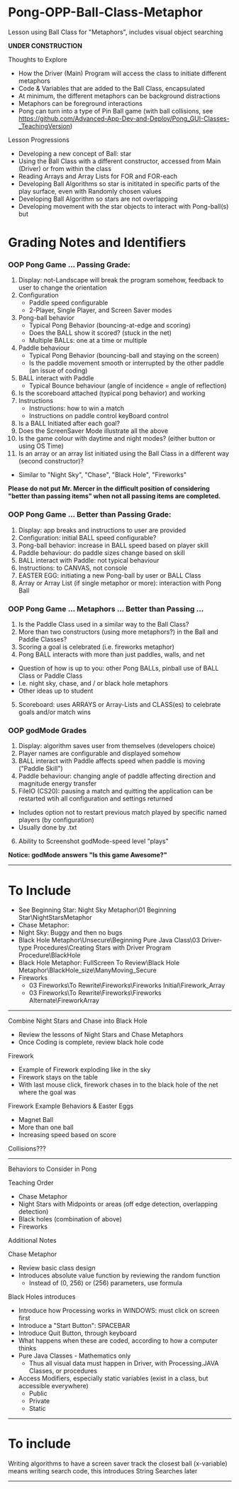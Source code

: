 # Pong-OPP-Ball-Class-Metaphor
Lesson using Ball Class for "Metaphors", includes visual object searching

**UNDER CONSTRUCTION**

Thoughts to Explore
- How the Driver (Main) Program will access the class to initiate different metaphors
- Code & Variables that are added to the Ball Class, encapsulated
- At minimum, the different metaphors can be background distractions
- Metaphors can be foreground interactions
- Pong can turn into a type of Pin Ball game (with ball collisions, see https://github.com/Advanced-App-Dev-and-Deploy/Pong_GUI-Classes-_TeachingVersion)

Lesson Progressions
- Developing a new concept of Ball: star
- Using the Ball Class with a different constructor, accessed from Main (Driver) or from within the class
- Reading Arrays and Array Lists for FOR and FOR-each
- Developing Ball Algorithms so star is inititated in specific parts of the play surface, even with Randomly chosen values
- Developing Ball Algorithm so stars are not overlapping
- Developing movement with the star objects to interact with Pong-ball(s) but

# Grading Notes and Identifiers

### OOP Pong Game ... Passing Grade:
1. Display: not-Landscape will break the program somehow, feedback to user to change the orientation
2. Configuration
   - Paddle speed configurable
   - 2-Player, Single Player, and Screen Saver modes
3. Pong-ball behavior
   - Typical Pong Behavior (bouncing-at-edge and scoring)
   - Does the BALL show it scored? (stuck in the net)
   - Multiple BALLs: one at a time or multiple
4. Paddle behaviour
   - Typical Pong Behavior (bouncing-ball and staying on the screen)
   - Is the paddle movement smooth or interrupted by the other paddle (an issue of coding)
5. BALL interact with Paddle
   - Typical Bounce behaviour (angle of incidence = angle of reflection)
6. Is the scoreboard attached (typical pong behavior) and working
7. Instructions
   - Instructions: how to win a match
   - Instructions on paddle control keyBoard control
8. Is a BALL Initiated after each goal?
9. Does the ScreenSaver Mode illustrate all the above
10. Is the game colour with daytime and night modes? (either button or using OS Time)
11. Is an array or an array list initiated using the Ball Class in a different way (second constructor)?
   - Similar to "Night Sky", "Chase", "Black Hole", "Fireworks"

**Please do not put Mr. Mercer in the difficult position of considering "better than passing items" when not all passing items are completed.**

### OOP Pong Game ... Better than Passing Grade:
1. Display: app breaks and instructions to user are provided
2. Configuration: initial BALL speed configurable?
3. Pong-ball behavior: increase in BALL speed based on player skill
4. Paddle behaviour: do paddle sizes change based on skill
5. BALL interact with Paddle: not typical behaviour
6. Instructions: to CANVAS, not console
7. EASTER EGG: initiating a new Pong-ball by user or BALL Class
8. Array or Array List (if single metaphor or more): interaction with Pong Ball

### OOP Pong Game ... Metaphors ... Better than Passing ...
1. Is the Paddle Class used in a similar way to the Ball Class?
2. More than two constructors (using more metaphors?) in the Ball and Paddle Classes?
3. Scoring a goal is celebrated (i.e. fireworks metaphor)
4. Pong BALL interacts with more than just paddles, walls, and net
  - Question of how is up to you: other Pong BALLs, pinball use of BALL Class or Paddle Class
  - I.e. night sky, chase, and / or black hole metaphors
  - Other ideas up to student
5. Scoreboard: uses ARRAYS or Array-Lists and CLASS(es) to celebrate goals and/or match wins

### OOP godMode Grades
1. Display: algorithm saves user from themselves (developers choice)
2. Player names are configurable and displayed somehow
3. BALL interact with Paddle affects speed when paddle is moving ("Paddle Skill")
4. Paddle behaviour: changing angle of paddle affecting direction and magnitude energy transfer
5. FileIO (CS20): pausing a match and quitting the application can be restarted wtih all configuration and settings returned
  - Includes option not to restart previous match played by specific named players (by configuration)
  - Usually done by .txt
6. Ability to Screenshot godMode-speed level "plays"

**Notice: godMode answers "Is this game Awesome?"**

---

# To Include
- See Beginning Star: Night Sky Metaphor\01 Beginning Star\NightStarsMetaphor
- Chase Metaphor:
- Night Sky: Buggy and then no bugs
- Black Hole Metaphor\Unsecure\Beginning Pure Java Class\03 Driver-type Procedures\Creating Stars with Driver Program Procedure\BlackHole
- Black Hole Metaphor: FullScreen To Review\Black Hole Metaphor\BlackHole_size\ManyMoving_Secure
- Fireworks
  - 03 Fireworks\To Rewrite\Fireworks\Fireworks Initial\Firework_Array
  - 03 Fireworks\To Rewrite\Fireworks\Fireworks Alternate\FireworkArray


---

Combine Night Stars and Chase into Black Hole
- Review the lessons of Night Stars and Chase Metaphors
- Once Coding is complete, review black hole code

Firework
- Example of Firework exploding like in the sky
- Firework stays on the table
- With last mouse click, firework chases in to the black hole of the net where the goal was

Firework Example Behaviors & Easter Eggs
- Magnet Ball
- More than one ball
- Increasing speed based on score

Collisions???

---


Behaviors to Consider in Pong

Teaching Order
- Chase Metaphor
- Night Stars with Midpoints or areas (off edge detection, overlapping detection)
- Black holes (combination of above)
- Fireworks

Additional Notes

Chase Metaphor
- Review basic class design
- Introduces absolute value function by reviewing the random function
  - Instead of (0, 256) or (256) parameters, use formula

Black Holes introduces
- Introduce how Processing works in WINDOWS: must click on screen first
- Introduce a "Start Button": SPACEBAR
- Introduce Quit Button, through keyboard
- What happens when these are coded, according to how a computer thinks
- Pure Java Classes - Mathematics only
  - Thus all visual data must happen in Driver, with Processing.JAVA Classes, or procedures
- Access Modifiers, especially static variables (exist in a class, but accessible everywhere)
  - Public
  - Private
  - Static

---

# To include

Writing algorithms to have a screen saver track the closest ball (x-variable) means writing search code, this introduces String Searches later

---
